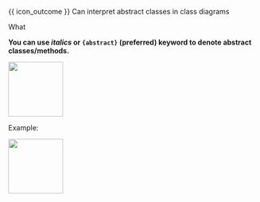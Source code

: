 <span id="prereqs"></span>

<span id="outcomes">{{ icon_outcome }} Can interpret abstract classes in class diagrams</span>

<span id="title">What</span>

<div id="body">

**You can use _italics_ or `{abstract}` (preferred) keyword to denote abstract classes/methods.**

<img src="{{baseUrl}}/uml/classDiagrams/abstractClasses/what/images/notation.png" height="110" />
<p/>

<box>

Example:

<img src="{{baseUrl}}/uml/classDiagrams/abstractClasses/what/images/staff.png" height="110" />
<p/>

</box>

</div>

<div id="extras">
</div>